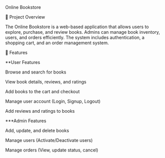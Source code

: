 Online Bookstore

📌 Project Overview

The Online Bookstore is a web-based application that allows users to explore, purchase, and review books. Admins can manage book inventory, users, and orders efficiently.
The system includes authentication, a shopping cart, and an order management system.


🚀 Features

**User Features

Browse and search for books

View book details, reviews, and ratings

Add books to the cart and checkout

Manage user account (Login, Signup, Logout)

Add reviews and ratings to books

***Admin Features

Add, update, and delete books

Manage users (Activate/Deactivate users)

Manage orders (View, update status, cancel)




